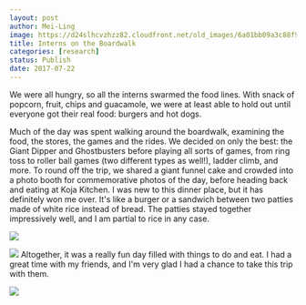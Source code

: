 ```yaml
---
layout: post
author: Mei-Ling
image: https://d24slhcvzhzz82.cloudfront.net/old_images/6a01bb09a3c88f970d01b8d29470c7970c-pi.jpg
title: Interns on the Boardwalk
categories: [research]
status: Publish
date: 2017-07-22
---
```



We were all hungry, so all the interns swarmed the food lines. With snack of popcorn, fruit, chips and guacamole, we were at least able to hold out until everyone got their real food: burgers and hot dogs.

Much of the day was spent walking around the boardwalk, examining the food, the stores, the games and the rides. We decided on only the best: the Giant Dipper and Ghostbusters before playing all sorts of games, from ring toss to roller ball games (two different types as well!), ladder climb, and more. To round off the trip, we shared a giant funnel cake and crowded into a photo booth for commemorative photos of the day, before heading back and eating at Koja Kitchen. I was new to this dinner place, but it has definitely won me over. It's like a burger or a sandwich between two patties made of white rice instead of bread. The patties stayed together impressively well, and I am partial to rice in any case.


![](https://d24slhcvzhzz82.cloudfront.net/old_images/6a01bb09a3c88f970d01bb09ad6037970d-pi.jpg)


![](https://d24slhcvzhzz82.cloudfront.net/old_images/6a01bb09a3c88f970d01b7c90a2817970b-pi.jpg)
Altogether, it was a really fun day filled with things to do and eat. I had a great time with my friends, and I'm very glad I had a chance to take this trip with them.


![](https://d24slhcvzhzz82.cloudfront.net/old_images/caltech_as_it_happens/6a0105349b8251970b01b8d294717b970c.jpg)
